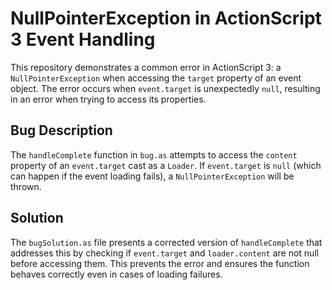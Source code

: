 # NullPointerException in ActionScript 3 Event Handling

This repository demonstrates a common error in ActionScript 3: a `NullPointerException` when accessing the `target` property of an event object. The error occurs when `event.target` is unexpectedly `null`, resulting in an error when trying to access its properties.

## Bug Description
The `handleComplete` function in `bug.as` attempts to access the `content` property of an `event.target` cast as a `Loader`. If `event.target` is `null` (which can happen if the event loading fails), a `NullPointerException` will be thrown.

## Solution
The `bugSolution.as` file presents a corrected version of `handleComplete` that addresses this by checking if `event.target` and `loader.content` are not null before accessing them.  This prevents the error and ensures the function behaves correctly even in cases of loading failures.